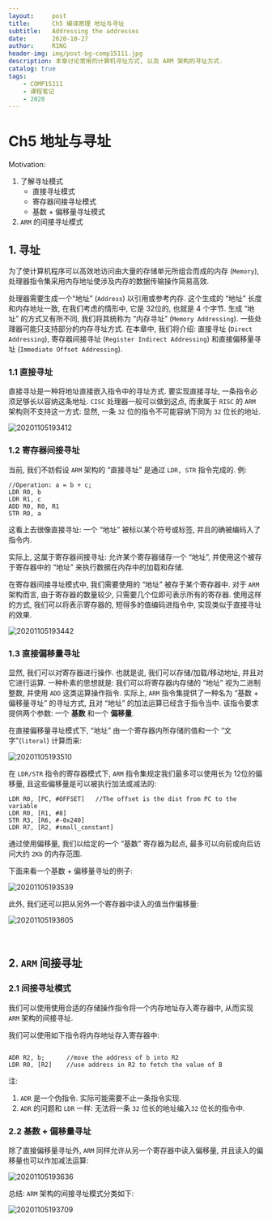 ```yaml
---
layout:     post
title:      Ch5 编译原理 地址与寻址
subtitle:   Addressing the addresses
date:       2020-10-27
author:     R1NG
header-img: img/post-bg-comp15111.jpg
description: 本章讨论常用的计算机寻址方式, 以及 ARM 架构的寻址方式.
catalog: true
tags:
    - COMP15111
    - 课程笔记
    - 2020
---
```




# Ch5 地址与寻址

Motivation:
1. 了解寻址模式
   * 直接寻址模式
   * 寄存器间接寻址模式
   * 基数 + 偏移量寻址模式
2. `ARM` 的间接寻址模式

## 1. 寻址
 为了使计算机程序可以高效地访问由大量的存储单元所组合而成的内存 (`Memory`), 处理器指令集采用内存地址使涉及内存的数据传输操作简易高效. 

 处理器需要生成一个“地址” (`Address`) 以引用或参考内存. 这个生成的 “地址” 长度和内存地址一致, 在我们考虑的情形中, 它是 $32$位的, 也就是 $4$ 个字节. 生成 “地址” 的方式又有所不同, 我们将其统称为 “内存寻址” (`Memory Addressing`). 一些处理器可能只支持部分的内存寻址方式. 在本章中, 我们将介绍: 直接寻址 (`Direct Addressing`), 寄存器间接寻址 (`Register Indirect Addressing`) 和直接偏移量寻址 (`Immediate Offset Addressing`). 


### 1.1 直接寻址
直接寻址是一种将地址直接嵌入指令中的寻址方式. 要实现直接寻址, 一条指令必须足够长以容纳这条地址. `CISC` 处理器一般可以做到这点, 而隶属于 `RISC` 的 `ARM` 架构则不支持这一方式: 显然, 一条 `32` 位的指令不可能容纳下同为 `32` 位长的地址. 
 

![20201105193412](https://cdn.jsdelivr.net/gh/KirisameMarisaa/KirisameMarisaa.github.io/img/blogpost_images/20201105193412.png)

### 1.2 寄存器间接寻址

当前, 我们不妨假设 `ARM` 架构的 “直接寻址” 是通过 `LDR, STR` 指令完成的. 例:
~~~
//Operation: a = b + c;
LDR R0, b
LDR R1, c
ADD R0, R0, R1
STR R0, a
~~~
这看上去很像直接寻址: 一个 “地址” 被标以某个符号或标签, 并且的确被编码入了指令内. 

实际上, 这属于寄存器间接寻址: 允许某个寄存器储存一个 “地址”, 并使用这个被存于寄存器中的 “地址” 来执行数据在内存中的加载和存储. 

在寄存器间接寻址模式中, 我们需要使用的 “地址” 被存于某个寄存器中. 对于 `ARM` 架构而言, 由于寄存器的数量较少, 只需要几个位即可表示所有的寄存器. 使用这样的方式, 我们可以将表示寄存器的, 短得多的值编码进指令中, 实现类似于直接寻址的效果. 

![20201105193442](https://cdn.jsdelivr.net/gh/KirisameMarisaa/KirisameMarisaa.github.io/img/blogpost_images/20201105193442.png)

### 1.3 直接偏移量寻址

显然, 我们可以对寄存器进行操作. 也就是说, 我们可以存储/加载/移动地址, 并且对它进行运算. 一种朴素的思想就是: 我们可以将寄存器内存储的 “地址” 视为二进制整数, 并使用 `ADD` 这类运算操作指令. 实际上, `ARM` 指令集提供了一种名为 “基数 + 偏移量寻址” 的寻址方式, 且对 “地址” 的加法运算已经含于指令当中. 该指令要求提供两个参数: 一个 **基数** 和一个 **偏移量**. 

在直接偏移量寻址模式下, “地址” 由一个寄存器内所存储的值和一个 “文字”(`literal`) 计算而来: 

![20201105193510](https://cdn.jsdelivr.net/gh/KirisameMarisaa/KirisameMarisaa.github.io/img/blogpost_images/20201105193510.png)

在 `LDR/STR` 指令的寄存器模式下, `ARM` 指令集规定我们最多可以使用长为 $12$位的偏移量, 且这些偏移量是可以被执行加法或减法的:
~~~
LDR R0, [PC, #OFFSET]   //The offset is the dist from PC to the variable
LDR R0, [R1, #8]
STR R3, [R6, #-0x240]
LDR R7, [R2, #small_constant]
~~~
通过使用偏移量, 我们以给定的一个 “基数” 寄存器为起点, 最多可以向前或向后访问大约 `2Kb` 的内存范围. 

下面来看一个基数 + 偏移量寻址的例子:

![20201105193539](https://cdn.jsdelivr.net/gh/KirisameMarisaa/KirisameMarisaa.github.io/img/blogpost_images/20201105193539.png)

此外, 我们还可以把从另外一个寄存器中读入的值当作偏移量:

![20201105193605](https://cdn.jsdelivr.net/gh/KirisameMarisaa/KirisameMarisaa.github.io/img/blogpost_images/20201105193605.png)


<br>

## 2. `ARM` 间接寻址

### 2.1 间接寻址模式
我们可以使用使用合适的存储操作指令将一个内存地址存入寄存器中, 从而实现 `ARM` 架构的间接寻址. 

我们可以使用如下指令将内存地址存入寄存器中:
~~~

ADR R2, b;      //move the address of b into R2
LDR R0, [R2]    //use address in R2 to fetch the value of B
~~~
注: 
1. `ADR` 是一个伪指令. 实际可能需要不止一条指令实现. 
2. `ADR` 的问题和 `LDR` 一样: 无法将一条 `32` 位长的地址编入`32` 位长的指令中. 

### 2.2 基数 + 偏移量寻址

除了直接偏移量寻址外, `ARM` 同样允许从另一个寄存器中读入偏移量, 并且读入的偏移量也可以作加减法运算:

![20201105193636](https://cdn.jsdelivr.net/gh/KirisameMarisaa/KirisameMarisaa.github.io/img/blogpost_images/20201105193636.png)

总结: `ARM` 架构的间接寻址模式分类如下:

![20201105193709](https://cdn.jsdelivr.net/gh/KirisameMarisaa/KirisameMarisaa.github.io/img/blogpost_images/20201105193709.png)
